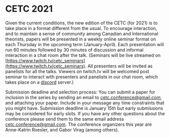 # CETC 2021

Given the current conditions, the new edition of the CETC (for 2021) is to take place in a format different from the usual. To encourage interaction, and to maintain a sense of community among Canadian and International theorists, papers will be presented in a weekly online seminar format on each Thursday in the upcoming term (January-April). Each presentation will run 60 minutes followed by 30 minutes of discussion and informal interaction in a chat room after the talk. (Seminars will be live streamed on [https://www.twitch.tv/cetc_seminars](https://www.twitch.tv/cetc_seminars). All presenters will be invited as panelists for all the talks. Viewers on twitch.tv will be welcomed post seminar to interact with presenters and panelists in our chat room, which takes place on a [discord](https://discord.com) server.)
    
Submission deadline and selection process:
You can submit a paper for inclusion in the series by sending an email to cetc.conference@gmail.com, and attaching your paper. Include in your message any time constraints that you might have. Submission deadline is January 15th but early submissions may be considered for early slots. If you have any other questions about the conference please send them to the same email address cetc.conference@gmail.com. The conference organizers this year are Anne-Katrin Roesler, and Gabor Virag (among others).
